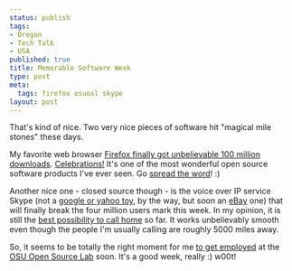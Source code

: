 ```yaml
--- 
status: publish
tags: 
- Oregon
- Tech Talk
- USA
published: true
title: Memorable Software Week
type: post
meta: 
  tags: firefox osuosl skype
layout: post
---
```

That's kind of nice. Two very nice pieces of software hit "magical mile stones" these days.

My favorite web browser <a href="http://alex.polvi.net/2005/10/19/100000000-downloads/">Firefox finally got unbelievable 100 million downloads</a>. <a href="http://www.spreadfirefox.com/say-cheese.html">Celebrations!</a> It's one of the most wonderful open source software products I've ever seen. Go <a href="http://www.spreadfirefox.com/">spread the word</a>! :)

Another nice one - closed source though - is the voice over IP service Skype (not a <a href="http://fredericiana.com/2005/10/18/why-not-call-your-child-google/">google or yahoo toy</a>, by the way, but soon an <a href="http://news.bbc.co.uk/1/hi/business/4237338.stm">eBay</a> one) that will finally break the four million users mark this week. In my opinion, it is still the <a href="http://fredericiana.de/archives/2005/09/10/mit-skypeout-nach-hause-telefonieren/">best possibility to call home</a> so far. It works unbelievably smooth even though the people I'm usually calling are roughly 5000 miles away.

So, it seems to be totally the right moment for me <a href="http://osuosl.org/news_folder/studentdev">to get employed</a> at the <a href="http://osuosl.org/">OSU Open Source Lab</a> soon. It's a good week, really :) w00t!
